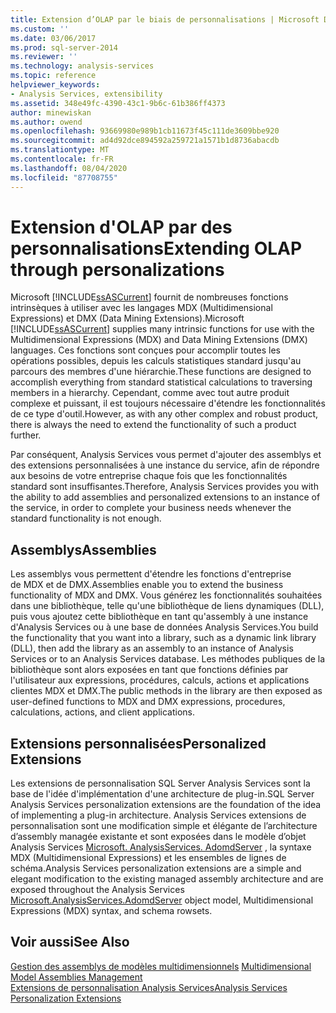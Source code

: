 ```yaml
---
title: Extension d’OLAP par le biais de personnalisations | Microsoft Docs
ms.custom: ''
ms.date: 03/06/2017
ms.prod: sql-server-2014
ms.reviewer: ''
ms.technology: analysis-services
ms.topic: reference
helpviewer_keywords:
- Analysis Services, extensibility
ms.assetid: 348e49fc-4390-43c1-9b6c-61b386ff4373
author: minewiskan
ms.author: owend
ms.openlocfilehash: 93669980e989b1cb11673f45c111de3609bbe920
ms.sourcegitcommit: ad4d92dce894592a259721a1571b1d8736abacdb
ms.translationtype: MT
ms.contentlocale: fr-FR
ms.lasthandoff: 08/04/2020
ms.locfileid: "87708755"
---
```

# <a name="extending-olap-through-personalizations"></a><span data-ttu-id="d732e-102">Extension d'OLAP par des personnalisations</span><span class="sxs-lookup"><span data-stu-id="d732e-102">Extending OLAP through personalizations</span></span>
  <span data-ttu-id="d732e-103">Microsoft [!INCLUDE[ssASCurrent](../../../includes/ssascurrent-md.md)] fournit de nombreuses fonctions intrinsèques à utiliser avec les langages MDX (Multidimensional Expressions) et DMX (Data Mining Extensions).</span><span class="sxs-lookup"><span data-stu-id="d732e-103">Microsoft  [!INCLUDE[ssASCurrent](../../../includes/ssascurrent-md.md)] supplies many intrinsic functions for use with the Multidimensional Expressions (MDX) and Data Mining Extensions (DMX) languages.</span></span> <span data-ttu-id="d732e-104">Ces fonctions sont conçues pour accomplir toutes les opérations possibles, depuis les calculs statistiques standard jusqu'au parcours des membres d'une hiérarchie.</span><span class="sxs-lookup"><span data-stu-id="d732e-104">These functions are designed to accomplish everything from standard statistical calculations to traversing members in a hierarchy.</span></span> <span data-ttu-id="d732e-105">Cependant, comme avec tout autre produit complexe et puissant, il est toujours nécessaire d'étendre les fonctionnalités de ce type d'outil.</span><span class="sxs-lookup"><span data-stu-id="d732e-105">However, as with any other complex and robust product, there is always the need to extend the functionality of such a product further.</span></span>  
  
 <span data-ttu-id="d732e-106">Par conséquent, Analysis Services vous permet d'ajouter des assemblys et des extensions personnalisées à une instance du service, afin de répondre aux besoins de votre entreprise chaque fois que les fonctionnalités standard sont insuffisantes.</span><span class="sxs-lookup"><span data-stu-id="d732e-106">Therefore, Analysis Services provides you with the ability to add assemblies and personalized extensions to an instance of the service, in order to complete your business needs whenever the standard functionality is not enough.</span></span>  
  
## <a name="assemblies"></a><span data-ttu-id="d732e-107">Assemblys</span><span class="sxs-lookup"><span data-stu-id="d732e-107">Assemblies</span></span>  
 <span data-ttu-id="d732e-108">Les assemblys vous permettent d'étendre les fonctions d'entreprise de MDX et de DMX.</span><span class="sxs-lookup"><span data-stu-id="d732e-108">Assemblies enable you to extend the business functionality of MDX and DMX.</span></span> <span data-ttu-id="d732e-109">Vous générez les fonctionnalités souhaitées dans une bibliothèque, telle qu'une bibliothèque de liens dynamiques (DLL), puis vous ajoutez cette bibliothèque en tant qu'assembly à une instance d'Analysis Services ou à une base de données Analysis Services.</span><span class="sxs-lookup"><span data-stu-id="d732e-109">You build the functionality that you want into a library, such as a dynamic link library (DLL), then add the library as an assembly to an instance of Analysis Services or to an Analysis Services database.</span></span> <span data-ttu-id="d732e-110">Les méthodes publiques de la bibliothèque sont alors exposées en tant que fonctions définies par l'utilisateur aux expressions, procédures, calculs, actions et applications clientes MDX et DMX.</span><span class="sxs-lookup"><span data-stu-id="d732e-110">The public methods in the library are then exposed as user-defined functions to MDX and DMX expressions, procedures, calculations, actions, and client applications.</span></span>  
  
## <a name="personalized-extensions"></a><span data-ttu-id="d732e-111">Extensions personnalisées</span><span class="sxs-lookup"><span data-stu-id="d732e-111">Personalized Extensions</span></span>  
 <span data-ttu-id="d732e-112">Les extensions de personnalisation SQL Server Analysis Services sont la base de l'idée d'implémentation d'une architecture de plug-in.</span><span class="sxs-lookup"><span data-stu-id="d732e-112">SQL Server Analysis Services personalization extensions are the foundation of the idea of implementing a plug-in architecture.</span></span> <span data-ttu-id="d732e-113">Analysis Services extensions de personnalisation sont une modification simple et élégante de l’architecture d’assembly managée existante et sont exposées dans le modèle d’objet Analysis Services [Microsoft. AnalysisServices. AdomdServer](/previous-versions/sql/sql-server-2014/ms131779(v=sql.120)) , la syntaxe MDX (Multidimensional Expressions) et les ensembles de lignes de schéma.</span><span class="sxs-lookup"><span data-stu-id="d732e-113">Analysis Services personalization extensions are a simple and elegant modification to the existing managed assembly architecture and are exposed throughout the Analysis Services [Microsoft.AnalysisServices.AdomdServer](/previous-versions/sql/sql-server-2014/ms131779(v=sql.120)) object model, Multidimensional Expressions (MDX) syntax, and schema rowsets.</span></span>  
  
## <a name="see-also"></a><span data-ttu-id="d732e-114">Voir aussi</span><span class="sxs-lookup"><span data-stu-id="d732e-114">See Also</span></span>  
 <span data-ttu-id="d732e-115">[Gestion des assemblys de modèles multidimensionnels](../multidimensional-model-assemblies-management.md) </span><span class="sxs-lookup"><span data-stu-id="d732e-115">[Multidimensional Model Assemblies Management](../multidimensional-model-assemblies-management.md) </span></span>  
 [<span data-ttu-id="d732e-116">Extensions de personnalisation Analysis Services</span><span class="sxs-lookup"><span data-stu-id="d732e-116">Analysis Services Personalization Extensions</span></span>](analysis-services-personalization-extensions.md)  
  
  
